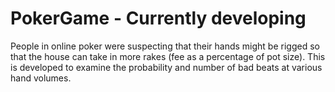 # PokerGame - Currently developing
People in online poker were suspecting that their hands might be rigged so that the house can take in more rakes (fee as a percentage of pot size). This is developed to examine the probability and number of bad beats at various hand volumes. <br/>
